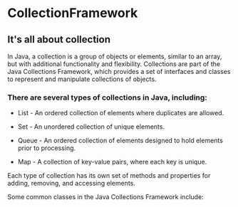# CollectionFramework
## It's all about collection

In Java, a collection is a group of objects or elements, similar to an array, but with additional functionality and flexibility. Collections are part of the Java Collections Framework, which provides a set of interfaces and classes to represent and manipulate collections of objects.

### There are several types of collections in Java, including:

- List - An ordered collection of elements where duplicates are allowed.

- Set - An unordered collection of unique elements.

- Queue - An ordered collection of elements designed to hold elements prior to processing.

- Map - A collection of key-value pairs, where each key is unique.

Each type of collection has its own set of methods and properties for adding, removing, and accessing elements.

Some common classes in the Java Collections Framework include:
